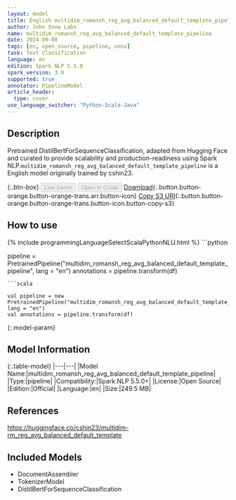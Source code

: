 ```yaml
---
layout: model
title: English multidim_romansh_reg_avg_balanced_default_template_pipeline pipeline DistilBertForSequenceClassification from cshin23
author: John Snow Labs
name: multidim_romansh_reg_avg_balanced_default_template_pipeline
date: 2024-09-08
tags: [en, open_source, pipeline, onnx]
task: Text Classification
language: en
edition: Spark NLP 5.5.0
spark_version: 3.0
supported: true
annotator: PipelineModel
article_header:
  type: cover
use_language_switcher: "Python-Scala-Java"
---
```


## Description

Pretrained DistilBertForSequenceClassification, adapted from Hugging Face and curated to provide scalability and production-readiness using Spark NLP.`multidim_romansh_reg_avg_balanced_default_template_pipeline` is a English model originally trained by cshin23.

{:.btn-box}
<button class="button button-orange" disabled>Live Demo</button>
<button class="button button-orange" disabled>Open in Colab</button>
[Download](https://s3.amazonaws.com/auxdata.johnsnowlabs.com/public/models/multidim_romansh_reg_avg_balanced_default_template_pipeline_en_5.5.0_3.0_1725777410418.zip){:.button.button-orange.button-orange-trans.arr.button-icon}
[Copy S3 URI](s3://auxdata.johnsnowlabs.com/public/models/multidim_romansh_reg_avg_balanced_default_template_pipeline_en_5.5.0_3.0_1725777410418.zip){:.button.button-orange.button-orange-trans.button-icon.button-copy-s3}

## How to use



<div class="tabs-box" markdown="1">
{% include programmingLanguageSelectScalaPythonNLU.html %}
```python

pipeline = PretrainedPipeline("multidim_romansh_reg_avg_balanced_default_template_pipeline", lang = "en")
annotations =  pipeline.transform(df)   

```
```scala

val pipeline = new PretrainedPipeline("multidim_romansh_reg_avg_balanced_default_template_pipeline", lang = "en")
val annotations = pipeline.transform(df)

```
</div>

{:.model-param}
## Model Information

{:.table-model}
|---|---|
|Model Name:|multidim_romansh_reg_avg_balanced_default_template_pipeline|
|Type:|pipeline|
|Compatibility:|Spark NLP 5.5.0+|
|License:|Open Source|
|Edition:|Official|
|Language:|en|
|Size:|249.5 MB|

## References

https://huggingface.co/cshin23/multidim-rm_reg_avg_balanced_default_template

## Included Models

- DocumentAssembler
- TokenizerModel
- DistilBertForSequenceClassification